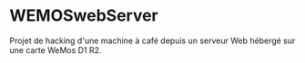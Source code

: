 # WEMOSwebServer
Projet de hacking d'une machine à café depuis un serveur Web hébergé sur une carte WeMos D1 R2.
